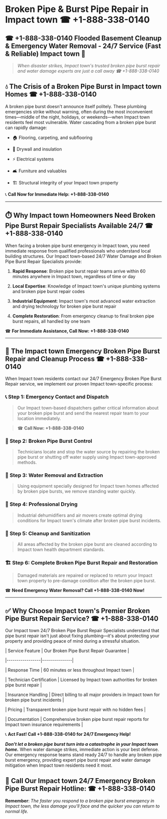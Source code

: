 # Broken Pipe & Burst Pipe Repair in Impact town ☎ +1-888-338-0140  
## ☎ +1-888-338-0140 Flooded Basement Cleanup & Emergency Water Removal - 24/7 Service (Fast & Reliable) Impact town 🚨  

> *When disaster strikes, Impact town's trusted broken pipe burst repair and water damage experts are just a call away ☎ +1-888-338-0140*  

## 💧 The Crisis of a Broken Pipe Burst in Impact town Homes ☎ +1-888-338-0140  

A broken pipe burst doesn't announce itself politely. These plumbing emergencies strike without warning, often during the most inconvenient times—middle of the night, holidays, or weekends—when Impact town residents feel most vulnerable. Water cascading from a broken pipe burst can rapidly damage:  

* 🏠 Flooring, carpeting, and subflooring  
* 🧱 Drywall and insulation  
* ⚡ Electrical systems  
* 🛋️ Furniture and valuables  
* 🏗️ Structural integrity of your Impact town property  

📞 **Call Now for Immediate Help: +1-888-338-0140**  

---  

## ⏱️ Why Impact town Homeowners Need Broken Pipe Burst Repair Specialists Available 24/7 ☎ +1-888-338-0140  

When facing a broken pipe burst emergency in Impact town, you need immediate response from qualified professionals who understand local building structures. Our Impact town-based 24/7 Water Damage and Broken Pipe Burst Repair Specialists provide:  

1. **Rapid Response**: Broken pipe burst repair teams arrive within 60 minutes anywhere in Impact town, regardless of time or day  
2. **Local Expertise**: Knowledge of Impact town's unique plumbing systems and broken pipe burst repair codes  
3. **Industrial Equipment**: Impact town's most advanced water extraction and drying technology for broken pipe burst repair  
4. **Complete Restoration**: From emergency cleanup to final broken pipe burst repairs, all handled by one team  

☎ **For Immediate Assistance, Call Now: +1-888-338-0140**  

---  

## 🔧 The Impact town Emergency Broken Pipe Burst Repair and Cleanup Process ☎ +1-888-338-0140  

When Impact town residents contact our 24/7 Emergency Broken Pipe Burst Repair service, we implement our proven Impact town-specific process:  

### 📞 Step 1: Emergency Contact and Dispatch  
> Our Impact town-based dispatchers gather critical information about your broken pipe burst and send the nearest repair team to your location immediately.  
> ☎ **Call Now: +1-888-338-0140**  

### 🚿 Step 2: Broken Pipe Burst Control  
> Technicians locate and stop the water source by repairing the broken pipe burst or shutting off water supply using Impact town-approved methods.  

### 🌊 Step 3: Water Removal and Extraction  
> Using equipment specially designed for Impact town homes affected by broken pipe bursts, we remove standing water quickly.  

### 💨 Step 4: Professional Drying  
> Industrial dehumidifiers and air movers create optimal drying conditions for Impact town's climate after broken pipe burst incidents.  

### 🧼 Step 5: Cleanup and Sanitization  
> All areas affected by the broken pipe burst are cleaned according to Impact town health department standards.  

### 🏗️ Step 6: Complete Broken Pipe Burst Repair and Restoration  
> Damaged materials are repaired or replaced to return your Impact town property to pre-damage condition after the broken pipe burst.  

☎ **Need Emergency Water Removal? Call +1-888-338-0140 Now!**  

---  

## ✅ Why Choose Impact town's Premier Broken Pipe Burst Repair Service? ☎ +1-888-338-0140  

Our Impact town 24/7 Broken Pipe Burst Repair Specialists understand that pipe burst repair isn't just about fixing plumbing—it's about protecting your property and providing peace of mind during a stressful situation.  

| Service Feature | Our Broken Pipe Burst Repair Guarantee |  
|-----------------|---------------|  
| Response Time | 60 minutes or less throughout Impact town |  
| Technician Certification | Licensed by Impact town authorities for broken pipe burst repair |  
| Insurance Handling | Direct billing to all major providers in Impact town for broken pipe burst incidents |  
| Pricing | Transparent broken pipe burst repair with no hidden fees |  
| Documentation | Comprehensive broken pipe burst repair reports for Impact town insurance requirements |  

📞 **Act Fast! Call +1-888-338-0140 for 24/7 Emergency Help!**  

***Don't let a broken pipe burst turn into a catastrophe in your Impact town home.*** When water damage strikes, immediate action is your best defense. Our emergency response teams stand ready 24/7 to handle any broken pipe burst emergency, providing expert pipe burst repair and water damage mitigation when Impact town residents need it most.  

## 📱 Call Our Impact town 24/7 Emergency Broken Pipe Burst Repair Hotline: ☎ +1-888-338-0140  

**Remember**: *The faster you respond to a broken pipe burst emergency in Impact town, the less damage you'll face and the quicker you can return to normal life.*